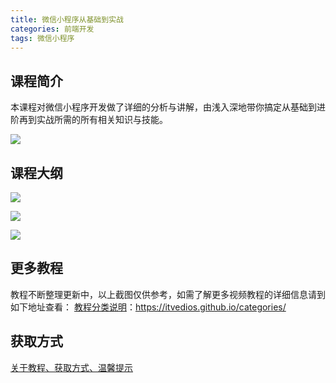 ```yaml
---
title: 微信小程序从基础到实战
categories: 前端开发
tags: 微信小程序
---
```


## 课程简介

本课程对微信小程序开发做了详细的分析与讲解，由浅入深地带你搞定从基础到进阶再到实战所需的所有相关知识与技能。

![](http://oqn6ggw87.bkt.clouddn.com/微信小程序从基础到实战1.png)

<!--more-->

## 课程大纲

![](http://oqn6ggw87.bkt.clouddn.com/微信小程序从基础到实战2.jpg)

![](http://oqn6ggw87.bkt.clouddn.com/微信小程序从基础到实战3.png)

![](http://oqn6ggw87.bkt.clouddn.com/微信小程序从基础到实战4.png)

## 更多教程

教程不断整理更新中，以上截图仅供参考，如需了解更多视频教程的详细信息请到如下地址查看：
[教程分类说明](https://itvedios.github.io/categories/)：<https://itvedios.github.io/categories/>

## 获取方式

[关于教程、获取方式、温馨提示](https://itvedios.github.io/about/)
